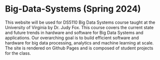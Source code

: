 # Big-Data-Systems (Spring 2024)
This website will be used for DS5110 Big Data Systems course taught at the University of Virginia by Dr. Judy Fox. This course covers the current state and future trends in hardware and software for Big Data Systems and applications. Our overarching goal is to build efficient software and hardware for big data processing, analytics and machine learning at scale.
The site is rendered on Github Pages and is composed of student projects for the class.
